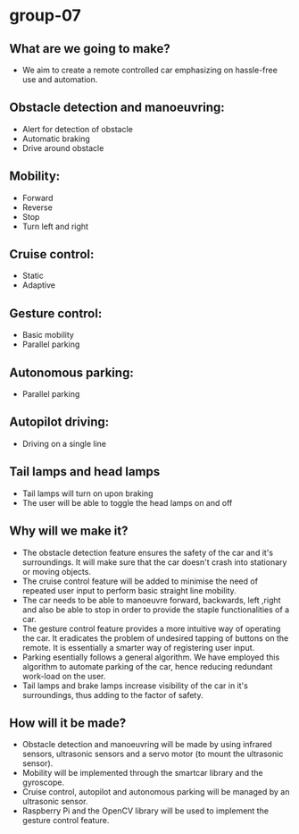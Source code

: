 # group-07
## What are we going to make?
- We aim to create a remote controlled car emphasizing on hassle-free use and automation. 

## Obstacle detection and manoeuvring:
* Alert for detection of obstacle
* Automatic braking
* Drive around obstacle

## Mobility:
* Forward
* Reverse
* Stop
* Turn left and right

## Cruise control:
* Static
* Adaptive

## Gesture control:
* Basic mobility
* Parallel parking

## Autonomous parking:
* Parallel parking

## Autopilot driving: 
* Driving on a single line

## Tail lamps and head lamps
* Tail lamps will turn on upon braking
* The user will be able to toggle the head lamps on and off

## Why will we make it?
* The obstacle detection feature ensures the safety of the car and it's surroundings. It will make sure that the car doesn't crash into stationary or moving objects.
* The cruise control feature will be added to minimise the need of repeated user input to perform basic straight line mobility. 
* The car needs to be able to manoeuvre forward, backwards, left ,right and also be able to stop in order to provide the staple functionalities of a car. 
* The gesture control feature provides a more intuitive way of operating the car. It eradicates the problem of undesired tapping of buttons on the remote. It is essentially a smarter way of registering user input.
* Parking esentially follows a general algorithm. We have employed this algorithm to automate parking of the car, hence reducing redundant work-load on the user. 
* Tail lamps and brake lamps increase visibility of the car in it's surroundings, thus adding to the factor of safety. 

## How will it be made?
* Obstacle detection and manoeuvring will be made by using infrared sensors, ultrasonic sensors and a servo motor (to mount the ultrasonic sensor).
* Mobility will be implemented through the smartcar library and the gyroscope.
* Cruise control, autopilot and autonomous parking will be managed by an ultrasonic sensor.
* Raspberry Pi and the OpenCV library will be used to implement the gesture control feature.



